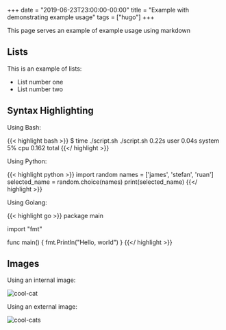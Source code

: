 +++
date = "2019-06-23T23:00:00-00:00"
title = "Example with demonstrating example usage"
tags = ["hugo"]
+++

This page serves an example of example usage using markdown

## Lists

This is an example of lists:

- List number one
- List number two

## Syntax Highlighting

Using Bash:

{{< highlight bash >}}
$ time ./script.sh
./script.sh  0.22s user 0.04s system 5% cpu 0.162 total
{{</ highlight >}}

Using Python:

{{< highlight python >}}
import random
names = ['james', 'stefan', 'ruan']
selected_name = random.choice(names)
print(selected_name)
{{</ highlight >}}

Using Golang:

{{< highlight go >}}
package main

import "fmt"

func main() {
    fmt.Println("Hello, world")
}
{{</ highlight >}}

## Images

Using an internal image:

![cool-cat](img/cool-cat.gif)

Using an external image:

![cool-cats](https://media.giphy.com/media/GwGXoeb0gm7sc/giphy.gif)



